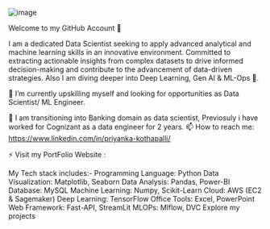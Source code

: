 ![image](https://github.com/user-attachments/assets/0ac0e37a-9fac-41d1-b350-2e0577ebe0ce)

Welcome to my GitHub Account 👋


I am a dedicated Data Scientist seeking to apply advanced analytical and machine learning skills in an innovative environment. Committed to extracting actionable insights from complex datasets to drive informed decision-making and contribute to the advancement of data-driven strategies. Also I am diving deeper into Deep Learning, Gen AI & ML-Ops 🌊.

🔭 I’m currently upskilling myself and looking for opportunities as Data Scientist/ ML Engineer.

🌱 I am transitioning into Banking domain as data scientist, Previosuly i have worked for Cognizant as a data engineer for 2 years.
📫 How to reach me: https://www.linkedin.com/in/priyanka-kothapalli/

⚡ Visit my PortFolio Website : 

My Tech stack includes:-
Programming Language: Python	Data Visualization: Matplotlib, Seaborn
Data Analysis: Pandas, Power-BI	Database: MySQL
Machine Learning: Numpy, Scikit-Learn	Cloud: AWS (EC2 & Sagemaker)
Deep Learning: TensorFlow	Office Tools: Excel, PowerPoint
Web Framework: Fast-API, StreamLit	MLOPs: Mlflow, DVC
Explore my projects

